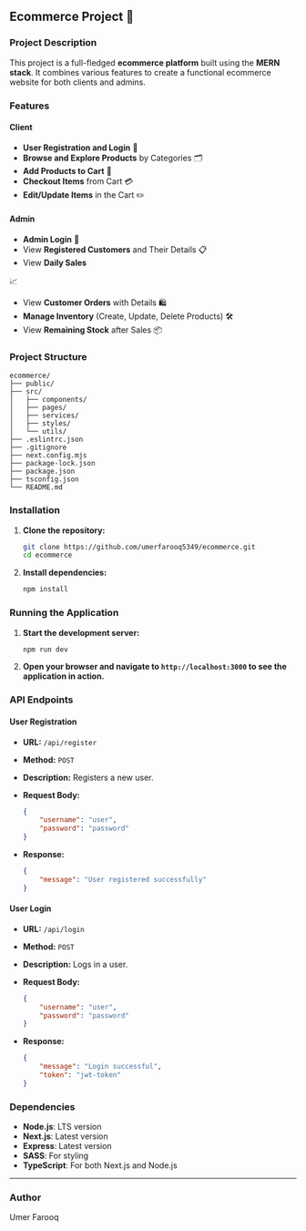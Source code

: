 ## Ecommerce Project 🛒

### Project Description

This project is a full-fledged **ecommerce platform** built using the **MERN stack**. It combines various features to create a functional ecommerce website for both clients and admins.

### Features

#### Client
- **User Registration and Login** 📝
- **Browse and Explore Products** by Categories 🗂️
- **Add Products to Cart** 🛒
- **Checkout Items** from Cart 💳
- **Edit/Update Items** in the Cart ✏️

#### Admin
- **Admin Login** 🔐
- View **Registered Customers** and Their Details 📋
- View **Daily Sales**

 📈
- View **Customer Orders** with Details 🛍️
- **Manage Inventory** (Create, Update, Delete Products) 🛠️
- View **Remaining Stock** after Sales 📦

### Project Structure

```plaintext
ecommerce/
├── public/
├── src/
│   ├── components/
│   ├── pages/
│   ├── services/
│   ├── styles/
│   └── utils/
├── .eslintrc.json
├── .gitignore
├── next.config.mjs
├── package-lock.json
├── package.json
├── tsconfig.json
└── README.md
```

### Installation

1. **Clone the repository:**

    ```sh
    git clone https://github.com/umerfarooq5349/ecommerce.git
    cd ecommerce
    ```

2. **Install dependencies:**

    ```sh
    npm install
    ```

### Running the Application

1. **Start the development server:**

    ```sh
    npm run dev
    ```

    

2. **Open your browser and navigate to `http://localhost:3000` to see the application in action.**

    

### API Endpoints

#### User Registration

- **URL:** `/api/register`
- **Method:** `POST`
- **Description:** Registers a new user.
- **Request Body:**

    ```json
    {
        "username": "user",
        "password": "password"
    }
    ```

- **Response:**

    ```json
    {
        "message": "User registered successfully"
    }
    ```

#### User Login

- **URL:** `/api/login`
- **Method:** `POST`
- **Description:** Logs in a user.
- **Request Body:**

    ```json
    {
        "username": "user",
        "password": "password"
    }
    ```

- **Response:**

    ```json
    {
        "message": "Login successful",
        "token": "jwt-token"
    }
    ```

### Dependencies

- **Node.js**: LTS version
- **Next.js**: Latest version
- **Express**: Latest version
- **SASS**: For styling
- **TypeScript**: For both Next.js and Node.js
---
### Author

Umer Farooq
